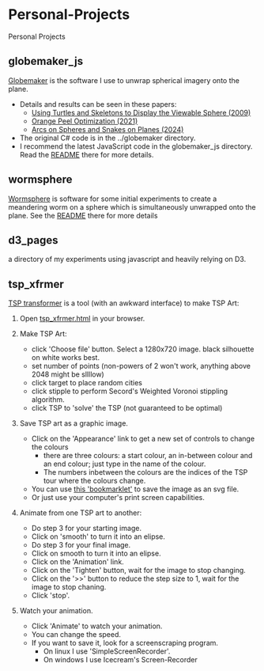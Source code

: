 # Personal-Projects
Personal Projects

## globemaker_js
[Globemaker](https://dmswart.github.io/Personal-Projects/globemaker_js/globemaker_interpreter.html)
 is the software I use to unwrap spherical imagery onto the plane.
* Details and results can be seen in these papers:
  * [Using Turtles and Skeletons to Display the Viewable Sphere (2009)](https://archive.bridgesmathart.org/2009/bridges2009-39.html#gsc.tab=0)
  * [Orange Peel Optimization (2021)](https://archive.bridgesmathart.org/2021/bridges2021-241.pdf)
  * [Arcs on Spheres and Snakes on Planes (2024)](https://archive.bridgesmathart.org/2024/bridges2024-353.html)
* The original C# code is in the ../globemaker directory.
* I recommend the latest JavaScript code in the globemaker_js directory. Read the [README](globemaker_js/README.md) there for more details.

## wormsphere
[Wormsphere](https://dmswart.github.io/Personal-Projects/wormsphere/main.html) is software for some initial experiments to create a meandering worm on a sphere which is simultaneously unwrapped onto the plane.  See the [README](wormsphere/README.md) there for more details

## d3_pages
a directory of my experiments using javascript and heavily relying on D3.

## tsp_xfrmer
[TSP transformer](https://dmswart.github.io/Personal-Projects/d3_pages/tsp_xfrmer.html) is a tool (with an awkward interface) to make TSP Art:

1. Open [tsp_xfrmer.html](https://dmswart.github.io/Personal-Projects/d3_pages/tsp_xfrmer.html) in your browser.

2. Make TSP Art:
   * click 'Choose file' button. Select a 1280x720 image. black silhouette on white works best.
   * set number of points (non-powers of 2 won't work, anything above 2048 might be sllllow)
   * click target to place random cities
   * click stipple to perform Secord's Weighted Voronoi stippling algorithm.
   * click TSP to 'solve' the TSP (not guaranteed to be optimal)
3. Save TSP art as a graphic image. 
   * Click on the 'Appearance' link to get a new set of controls to change the colours
     * there are three colours: a start colour, an in-between colour and an end colour; just type in the name of the colour.
     * The numbers inbetween the colours are the indices of the TSP tour where the colours change.
   * You can use [this 'bookmarklet'](http://nytimes.github.io/svg-crowbar/) to save the image as an svg file.
   * Or just use your computer's print screen capabilities.
4. Animate from one TSP art to another:
   * Do step 3 for your starting image.
   * Click on 'smooth' to turn it into an elipse.
   * Do step 3 for your final image.
   * Click on smooth to turn it into an elipse.
   * Click on the 'Animation' link.
   * Click on the 'Tighten' button, wait for the image to stop changing.
   * Click on the '>>' button to reduce the step size to 1, wait for the image to stop chaning.
   * Click 'stop'.
5. Watch your animation.
   * Click 'Animate' to watch your animation.
   * You can change the speed.
   * If you want to save it, look for a screenscraping program.  
     * On linux I use 'SimpleScreenRecorder'.  
     * On windows I use Icecream's Screen-Recorder
